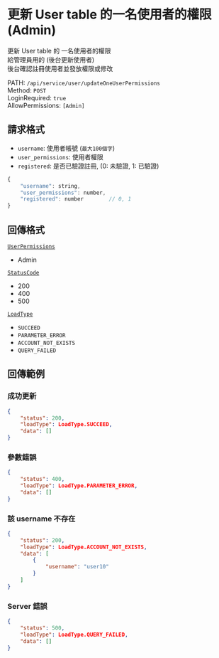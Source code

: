 # 更新 User table 的一名使用者的權限 (Admin)

更新 User table 的 一名使用者的權限  
給管理員用的 (後台更新使用者)  
後台確認註冊使用者並發放權限或修改  

PATH: `/api/service/user/updateOneUserPermissions`  
Method: `POST`  
LoginRequired: `true`  
AllowPermissions: `[Admin]`  


## 請求格式
* `username`: 使用者帳號 (`最大100個字`)
* `user_permissions`: 使用者權限
* `registered`: 是否已驗證註冊, (0: 未驗證, 1: 已驗證)

```js
{
    "username": string,
    "user_permissions": number,
    "registered": number        // 0, 1
}
```


## 回傳格式
[`UserPermissions`](../../types.md#userpermissions)  
* Admin

[`StatusCode`](../../types.md#statuscode)  
* 200
* 400
* 500

[`LoadType`](../../types.md#loadtype)  
* `SUCCEED`
* `PARAMETER_ERROR`
* `ACCOUNT_NOT_EXISTS`
* `QUERY_FAILED`


## 回傳範例
### 成功更新
```json
{
    "status": 200,
    "loadType": LoadType.SUCCEED,
    "data": []
}
```

### 參數錯誤
```json
{
    "status": 400,
    "loadType": LoadType.PARAMETER_ERROR,
    "data": []
}
```

### 該 username 不存在
```json
{
    "status": 200,
    "loadType": LoadType.ACCOUNT_NOT_EXISTS,
    "data": [
        {
            "username": "user10"
        }
    ]
}
```

### Server 錯誤  
```json
{
    "status": 500,
    "loadType": LoadType.QUERY_FAILED,
    "data": []
}
```
